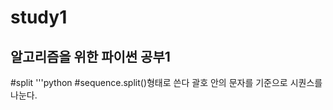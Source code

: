  study1
 ================

알고리즘을 위한 파이썬 공부1
---------------------------


#split
'''python
#sequence.split()형태로 쓴다 괄호 안의 문자를 기준으로 시퀀스를 나눈다.
```









